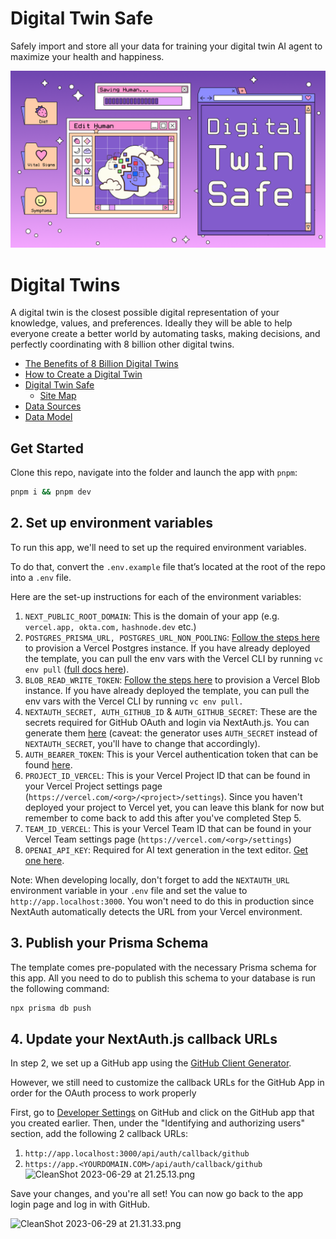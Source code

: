 # Digital Twin Safe

Safely import and store all your data for training your digital twin AI agent to maximize your health and happiness.

![digital-twin-safe-cover.png](images/digital-twin-safe-cover.png)

# Digital Twins

A digital twin is the closest possible digital representation of your knowledge, values, and preferences. Ideally they will be able to help everyone create a better world by automating tasks, making decisions, and perfectly coordinating with 8 billion other digital twins.

- [The Benefits of 8 Billion Digital Twins](docs/why-digital-twins.md)
- [How to Create a Digital Twin](docs/how-to-build-a-digital-twin.md)
- [Digital Twin Safe](docs/digital-twin-safe.md)
  - [Site Map](docs/dts-site-map.md)
- [Data Sources](docs/digital-twin-data-sources.md)
- [Data Model](docs/digital-twin-data-model.md)


## Get Started

Clone this repo, navigate into the folder and launch the app with `pnpm`:

```bash
pnpm i && pnpm dev
```
## 2. Set up environment variables

To run this app, we'll need to set up the required environment variables.

To do that, convert the `.env.example` file that’s located at the root of the repo into a `.env` file.

Here are the set-up instructions for each of the environment variables:

1. `NEXT_PUBLIC_ROOT_DOMAIN`: This is the domain of your app (e.g. `vercel.app, okta.com,` `hashnode.dev` etc.)
2. `POSTGRES_PRISMA_URL, POSTGRES_URL_NON_POOLING`: [Follow the steps here](https://vercel.com/docs/storage/vercel-postgres/quickstart) to provision a Vercel Postgres instance. If you have already deployed the template, you can pull the env vars with the Vercel CLI by running `vc env pull` ([full docs here](https://vercel.com/docs/cli/env#exporting-development-environment-variables)).
3. `BLOB_READ_WRITE_TOKEN`: [Follow the steps here](https://vercel.com/docs/storage/blob/quickstart) to provision a Vercel Blob instance. If you have already deployed the template, you can pull the env vars with the Vercel CLI by running `vc env pull.`
4. `NEXTAUTH_SECRET, AUTH_GITHUB_ID` & `AUTH_GITHUB_SECRET`: These are the secrets required for GitHub OAuth and login via NextAuth.js. You can generate them [here](https://github-client-generator.vercel.app/) (caveat: the generator uses `AUTH_SECRET` instead of `NEXTAUTH_SECRET`, you'll have to change that accordingly).
5. `AUTH_BEARER_TOKEN`: This is your Vercel authentication token that can be found [here](https://vercel.com/account/tokens).
6. `PROJECT_ID_VERCEL`: This is your Vercel Project ID that can be found in your Vercel Project settings page (`https://vercel.com/<org>/<project>/settings`). Since you haven't deployed your project to Vercel yet, you can leave this blank for now but remember to come back to add this after you've completed Step 5.
7. `TEAM_ID_VERCEL`: This is your Vercel Team ID that can be found in your Vercel Team settings page (`https://vercel.com/<org>/settings`)
8. `OPENAI_API_KEY`: Required for AI text generation in the text editor. [Get one here](https://platform.openai.com/account/api-keys).

Note: When developing locally, don't forget to add the `NEXTAUTH_URL` environment variable in your `.env` file and set the value to `http://app.localhost:3000`. You won't need to do this in production since NextAuth automatically detects the URL from your Vercel environment.

## 3. Publish your Prisma Schema

The template comes pre-populated with the necessary Prisma schema for this app. All you need to do to publish this schema to your database is run the following command:

```bash
npx prisma db push
```

## 4. Update your NextAuth.js callback URLs

In step 2, we set up a GitHub app using the [GitHub Client Generator](https://github-client-generator.vercel.app/).

However, we still need to customize the callback URLs for the GitHub App in order for the OAuth process to work properly

First, go to [Developer Settings](https://github.com/settings/apps) on GitHub and click on the GitHub app that you created earlier. Then, under the "Identifying and authorizing users" section, add the following 2 callback URLs:

1. `http://app.localhost:3000/api/auth/callback/github`
2. `https://app.<YOURDOMAIN.COM>/api/auth/callback/github`
   ![CleanShot 2023-06-29 at 21.25.13.png](https://vercel.com/_next/image?url=https%3A%2F%2Fimages.ctfassets.net%2Fe5382hct74si%2F1qwdrAYvOL8QjaFLVQv2fP%2F56c493185c20f2e32666c5bcfb740124%2FCleanShot_2023-06-29_at_21.25.13.png&w=1080&q=75&dpl=dpl_8jknSadWWyDnoxPXzAooke2nX5he)

Save your changes, and you're all set! You can now go back to the app login page and log in with GitHub.

![CleanShot 2023-06-29 at 21.31.33.png](https://vercel.com/_next/image?url=https%3A%2F%2Fimages.ctfassets.net%2Fe5382hct74si%2F7JIPfJ9ZT2bvvmfbJBD9eE%2F6b90a5424808cc3011478463801b5c74%2FCleanShot_2023-06-29_at_21.31.33.png&w=1920&q=75&dpl=dpl_8jknSadWWyDnoxPXzAooke2nX5he)

